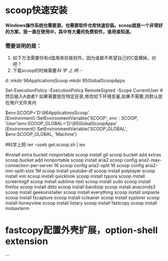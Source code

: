 # scoop快速安装
**Windows操作系统也需要源，也需要软件仓库快速安装。scoop就是一个非常好的方案，我一直在使用中，其中有大量的免费软件，谁用谁知道。**
### 需要说明的是：
1. 如下方法需要你有d盘用来存放软件，因为谁都不希望自己的C盘爆掉，对吧？
2. 下载scoop的时候需要*科 学 上 网*
···

d:
mkdir 96ApplicationsScoop
mkdir 95GlobalScoopApps

Set-ExecutionPolicy -ExecutionPolicy RemoteSigned -Scope CurrentUser
#然后输入A或者Y
如果需要放在特定目录,修改如下环境变量,如果不需要,则默认放在用户文件夹内

$env:SCOOP='D:\96ApplicationsScoop'
[Environment]::SetEnvironmentVariable('SCOOP', $env:SCOOP, 'User')$env:SCOOP_GLOBAL='D:\95GlobalScoopApps'
[Environment]::SetEnvironmentVariable('SCOOP_GLOBAL', $env:SCOOP_GLOBAL, 'Machine')

#科学上网
iwr -useb get.scoop.sh | iex

#install extra bucket nonportable
scoop install git
scoop bucket add extras
scoop bucket add nonportable
scoop install aria2 
scoop config aria2-max-connection-per-server 16
scoop config aria2-split 16
scoop config aria2-min-split-size 1M
scoop install youtube-dl 
scoop install potplayer 
scoop install vim 
scoop install quicklook
scoop install typora
scoop install screentogif 
scoop install sublime-text
scoop install sudo
scoop install firefox 
scoop install ditto
scoop install bandizip
scoop install anaconda3
scoop install geekunistaller
scoop install everything
scoop install snipaste
scoop install fscapture
scoop install ccleaner
scoop install xyplorer
scoop install honeyview
scoop install listary
scoop install fastcopy
scoop install mobaxterm

# fastcopy配置外壳扩展，option-shell extension
···
